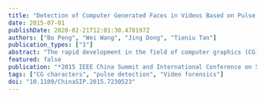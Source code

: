 ```yaml
---
title: "Detection of Computer Generated Faces in Videos Based on Pulse Signal"
date: 2015-07-01
publishDate: 2020-02-21T12:01:30.478197Z
authors: ["Bo Peng", "Wei Wang", "Jing Dong", "Tieniu Tan"]
publication_types: ["1"]
abstract: "The rapid development in the field of computer graphics (CG) makes it quite easy to create photo-realistic images and videos. This brings forward an emergent requirement for techniques that can distinguish CG from real contents. In this paper, we propose a method that leverages human pulse signal to distinguish between CG and real videos that include human faces. We use a robust tracking method to locate a patch of skin on the face. Then, a chrominance-based algorithm is employed to robustly extract pulse signal. By checking the frequency waveform of the extracted pulse signal, we can tell CG and real videos apart. The experiment shows encouraging results, which demonstrate the efficiency of our method."
featured: false
publication: "*2015 IEEE China Summit and International Conference on Signal and Information Processing, ChinaSIP 2015 - Proceedings*"
tags: ["CG characters", "pulse detection", "Video forensics"]
doi: "10.1109/ChinaSIP.2015.7230523"
---
```


